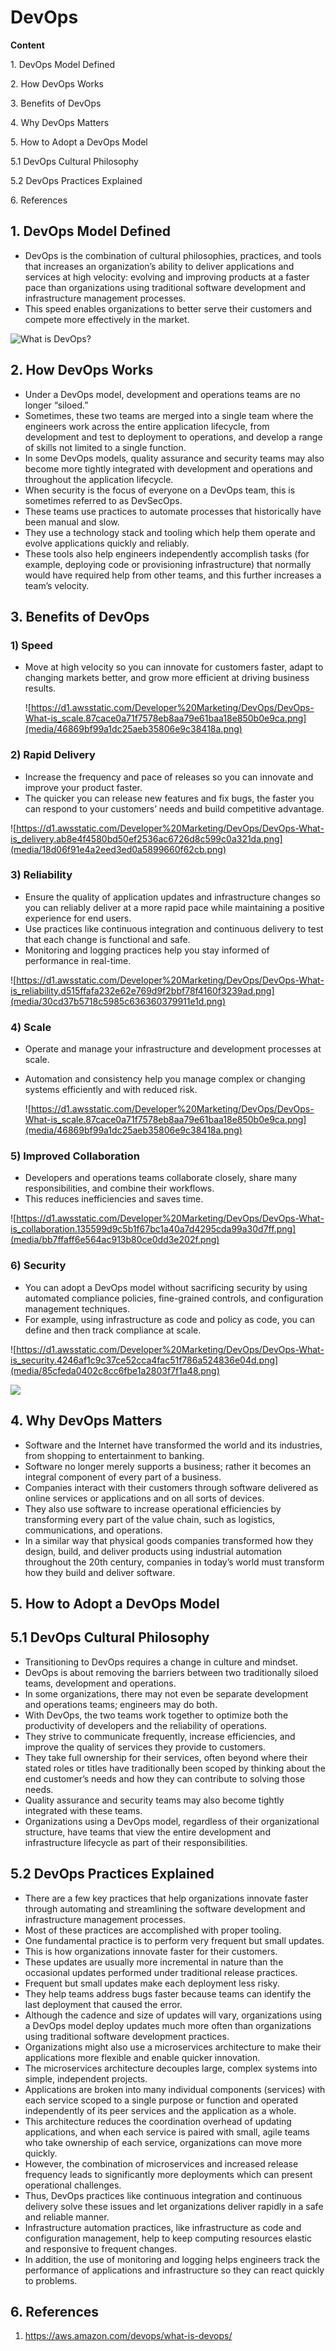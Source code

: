 # DevOps

**Content**

1\. DevOps Model Defined

2\. How DevOps Works

3\. Benefits of DevOps

4\. Why DevOps Matters

5\. How to Adopt a DevOps Model

5.1 DevOps Cultural Philosophy

5.2 DevOps Practices Explained

6\. References

## 1. DevOps Model Defined

-   DevOps is the combination of cultural philosophies, practices, and tools that increases an organization’s ability to deliver applications and services at high velocity: evolving and improving products at a faster pace than organizations using traditional software development and infrastructure management processes.
-   This speed enables organizations to better serve their customers and compete more effectively in the market.

![What is DevOps?](media/6c5ac64a2a0e49285b71329fd54f98a5.png)

## 2. How DevOps Works

-   Under a DevOps model, development and operations teams are no longer “siloed.”
-   Sometimes, these two teams are merged into a single team where the engineers work across the entire application lifecycle, from development and test to deployment to operations, and develop a range of skills not limited to a single function.
-   In some DevOps models, quality assurance and security teams may also become more tightly integrated with development and operations and throughout the application lifecycle.
-   When security is the focus of everyone on a DevOps team, this is sometimes referred to as DevSecOps.
-   These teams use practices to automate processes that historically have been manual and slow.
-   They use a technology stack and tooling which help them operate and evolve applications quickly and reliably.
-   These tools also help engineers independently accomplish tasks (for example, deploying code or provisioning infrastructure) that normally would have required help from other teams, and this further increases a team’s velocity.

## 3. Benefits of DevOps

### 1) Speed

-   Move at high velocity so you can innovate for customers faster, adapt to changing markets better, and grow more efficient at driving business results.

    ![https://d1.awsstatic.com/Developer%20Marketing/DevOps/DevOps-What-is_scale.87cace0a71f7578eb8aa79e61baa18e850b0e9ca.png](media/46869bf99a1dc25aeb35806e9c38418a.png)

### 2) Rapid Delivery

-   Increase the frequency and pace of releases so you can innovate and improve your product faster.
-   The quicker you can release new features and fix bugs, the faster you can respond to your customers’ needs and build competitive advantage.

![https://d1.awsstatic.com/Developer%20Marketing/DevOps/DevOps-What-is_delivery.ab8e4f4580bd50ef2536ac6726d8c599c0a321da.png](media/18d06f91e4a2eed3ed0a5899660f62cb.png)

### 3) Reliability

-   Ensure the quality of application updates and infrastructure changes so you can reliably deliver at a more rapid pace while maintaining a positive experience for end users.
-   Use practices like continuous integration and continuous delivery to test that each change is functional and safe.
-   Monitoring and logging practices help you stay informed of performance in real-time.

![https://d1.awsstatic.com/Developer%20Marketing/DevOps/DevOps-What-is_reliability.d515ffafa232e62e769d9f2bbf78f4160f3239ad.png](media/30cd37b5718c5985c636360379911e1d.png)

### 4) Scale

-   Operate and manage your infrastructure and development processes at scale.
-   Automation and consistency help you manage complex or changing systems efficiently and with reduced risk.

    ![https://d1.awsstatic.com/Developer%20Marketing/DevOps/DevOps-What-is_scale.87cace0a71f7578eb8aa79e61baa18e850b0e9ca.png](media/46869bf99a1dc25aeb35806e9c38418a.png)

### 5) Improved Collaboration

-   Developers and operations teams collaborate closely, share many responsibilities, and combine their workflows.
-   This reduces inefficiencies and saves time.

![https://d1.awsstatic.com/Developer%20Marketing/DevOps/DevOps-What-is_collaboration.135599d9c5b1f67bc1a40a7d4295cda99a30d7ff.png](media/bb7ffaff6e564ac913b80ce0dd3e202f.png)

### 6) Security

-   You can adopt a DevOps model without sacrificing security by using automated compliance policies, fine-grained controls, and configuration management techniques.
-   For example, using infrastructure as code and policy as code, you can define and then track compliance at scale.

![https://d1.awsstatic.com/Developer%20Marketing/DevOps/DevOps-What-is_security.4246af1c9c37ce52cca4fac51f786a524836e04d.png](media/85cfeda0402c8cc6fbe1a2803f7f1a48.png)

![](media/51ae14432c64fc3c1751432dca4d9eaa.png)

## 4. Why DevOps Matters

-   Software and the Internet have transformed the world and its industries, from shopping to entertainment to banking.
-   Software no longer merely supports a business; rather it becomes an integral component of every part of a business.
-   Companies interact with their customers through software delivered as online services or applications and on all sorts of devices.
-   They also use software to increase operational efficiencies by transforming every part of the value chain, such as logistics, communications, and operations.
-   In a similar way that physical goods companies transformed how they design, build, and deliver products using industrial automation throughout the 20th century, companies in today’s world must transform how they build and deliver software.

## 5. How to Adopt a DevOps Model

## 5.1 DevOps Cultural Philosophy

-   Transitioning to DevOps requires a change in culture and mindset.
-   DevOps is about removing the barriers between two traditionally siloed teams, development and operations.
-   In some organizations, there may not even be separate development and operations teams; engineers may do both.
-   With DevOps, the two teams work together to optimize both the productivity of developers and the reliability of operations.
-   They strive to communicate frequently, increase efficiencies, and improve the quality of services they provide to customers.
-   They take full ownership for their services, often beyond where their stated roles or titles have traditionally been scoped by thinking about the end customer’s needs and how they can contribute to solving those needs.
-   Quality assurance and security teams may also become tightly integrated with these teams.
-   Organizations using a DevOps model, regardless of their organizational structure, have teams that view the entire development and infrastructure lifecycle as part of their responsibilities.

## 5.2 DevOps Practices Explained

-   There are a few key practices that help organizations innovate faster through automating and streamlining the software development and infrastructure management processes.
-   Most of these practices are accomplished with proper tooling.
-   One fundamental practice is to perform very frequent but small updates.
-   This is how organizations innovate faster for their customers.
-   These updates are usually more incremental in nature than the occasional updates performed under traditional release practices.
-   Frequent but small updates make each deployment less risky.
-   They help teams address bugs faster because teams can identify the last deployment that caused the error.
-   Although the cadence and size of updates will vary, organizations using a DevOps model deploy updates much more often than organizations using traditional software development practices.
-   Organizations might also use a microservices architecture to make their applications more flexible and enable quicker innovation.
-   The microservices architecture decouples large, complex systems into simple, independent projects.
-   Applications are broken into many individual components (services) with each service scoped to a single purpose or function and operated independently of its peer services and the application as a whole.
-   This architecture reduces the coordination overhead of updating applications, and when each service is paired with small, agile teams who take ownership of each service, organizations can move more quickly.
-   However, the combination of microservices and increased release frequency leads to significantly more deployments which can present operational challenges.
-   Thus, DevOps practices like continuous integration and continuous delivery solve these issues and let organizations deliver rapidly in a safe and reliable manner.
-   Infrastructure automation practices, like infrastructure as code and configuration management, help to keep computing resources elastic and responsive to frequent changes.
-   In addition, the use of monitoring and logging helps engineers track the performance of applications and infrastructure so they can react quickly to problems.

## 6. References

1.  https://aws.amazon.com/devops/what-is-devops/

